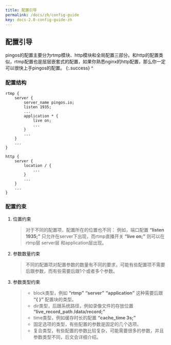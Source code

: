```yaml
---
title: 配置引导
permalink: /docs/zh/config-guide
key: docs-2.0-config-guide-zh
---
```


## 配置引导

pingos的配置主要分为rtmp模块、http模块和全局配置三部分。和http的配置类似，rtmp配置也是层层嵌套式的配置，如果你熟悉nginx的http配置，那么你一定可以很快上手pingos的配置。
{:.success}
^

### 配置结构
```nginx
rtmp {
    server {
        server_name pingos.io;
        listen 1935;
        ...
        application * {
            live on;
            ...
        }
        ...
    }
    ...
}

http {
    server {
        location / {
            ...
        }
        ...
    }
    ...
}
```

### 配置约束

1. 位置约束

    > 对于不同的配置项，配置所在的位置也不同：
    > 例如，端口配置 **“listen 1935;”** 只允许在server下出现，而rtmp直播开关 **“live on;”** 则可以在rtmp层 server层 和application层出现。

2. 参数数量约束

    > 不同的配置项对配置参数的数量有不同的要求，可能有些配置项不需要后跟参数，而有些需要后跟1个或者多个参数。

3. 参数类型约束

    > - block类型，例如 **“rtmp”** **“server”** **“application”** 这种需要后跟 **“{ }”** 配置块的类型。
    > - dir类型，后跟系统路径，例如录像文件的存放位置 **“live_record_path /data/record;”**
    > - time类型，例如缓存时长的配置 **“cache_time 3s;”**
    > - 固定选项的类型，有些配置的参数是固定的几个选项。
    > - 复合类型，有些配置的参数比较复杂，可能需要很多的参数，并且参数类型不同，后文会详细介绍。
